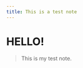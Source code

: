 ```yaml
---
title: This is a test note
---
```


# HELLO!

> This is my test note.

<script>
	document.write("TEST HTML SCRIPT TAG");
</script>

<script>
	var i = 0;
	for(i = 0; i < 10; i++)
	{
		document.write(i);
	}
</script>
